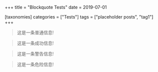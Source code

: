 +++
title = "Blockquote Tests"
date = 2019-07-01

[taxonomies]
categories = ["Tests"]
tags = ["placeholder posts", "tag1"]
+++


<blockquote class="colorquote info"><p>这是一条普通信息!</p></blockquote>

<blockquote class="colorquote success"><p>这是一条成功信息!</p></blockquote>

<blockquote class="colorquote warning"><p>这是一条警告信息!</p></blockquote>

<blockquote class="colorquote danger"><p>这是一条危险信息!</p></blockquote>

<!-- more -->
